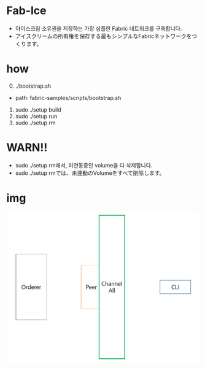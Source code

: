 # Fab-Ice
- 아이스크림 소유권을 저장하는 가장 심플한 Fabric 네트워크를 구축합니다.
- アイスクリームの所有権を保存する最もシンプルなFabricネットワークをつくります。

# how
0. ./bootstrap.sh
- path: fabric-samples/scripts/bootstrap.sh
1. sudo ./setup build
2. sudo ./setup run
3. sudo ./setup rm

# WARN!!
- sudo ./setup rm에서, 미연동중인 volume을 다 삭제합니다.
- sudo ./setup rmでは、未連動のVolumeをすべて削除します。

# img
![fabice.png](./img/fabice.png)
